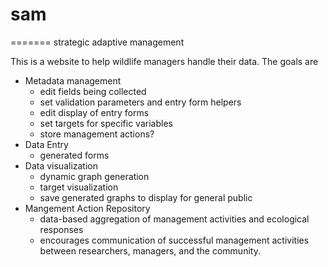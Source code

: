 # sam
=======
strategic adaptive management

This is a website to help wildlife managers handle their data. The goals are
* Metadata management
  * edit fields being collected
  * set validation parameters and entry form helpers
  * edit display of entry forms
  * set targets for specific variables
  * store management actions?
* Data Entry
  * generated forms
* Data visualization
  * dynamic graph generation
  * target visualization
  * save generated graphs to display for general public
* Mangement Action Repository
  * data-based aggregation of management activities and ecological responses
  * encourages communication of successful management activities between researchers, managers, and the community.

